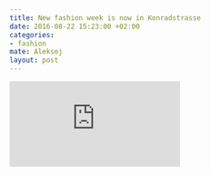 ```yaml
---
title: New fashion week is now in Konradstrasse
date: 2016-08-22 15:23:00 +02:00
categories:
- fashion
mate: Aleksej
layout: post
---
```


<iframe  src="https://www.youtube.com/embed/Q046xTjJ1Co" frameborder="0" allowfullscreen></iframe>
